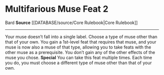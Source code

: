 ﻿---
feat: Multifarious Muse
id: '187'
level: '2'
name: Multifarious Muse
rarity: Common
source: '[[DATABASE/source/Core Rulebook|Core Rulebook]]'
trait:
- '[[DATABASE/trait/Bard|Bard]]'
type: Feat

---
# Multifarious Muse <span class="item-type">Feat 2</span>

<span class="item-trait">Bard</span>
**Source** [[DATABASE/source/Core Rulebook|Core Rulebook]]

---
Your muse doesn’t fall into a single label. Choose a type of muse other than that of your own. You gain a 1st-level feat that requires that muse, and your muse is now also a muse of that type, allowing you to take feats with the other muse as a prerequisite. You don’t gain any of the other effects of the muse you chose.
**Special** You can take this feat multiple times. Each time you do, you must choose a different type of muse other than that of your own.